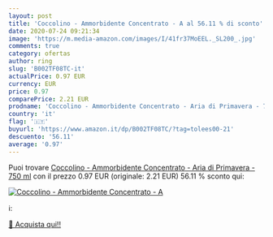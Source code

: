 ```yaml
---
layout: post
title: 'Coccolino - Ammorbidente Concentrato - A al 56.11 % di sconto'
date: 2020-07-24 09:21:34
image: 'https://m.media-amazon.com/images/I/41fr37MoEEL._SL200_.jpg'
comments: true
category: ofertas
author: ring
slug: 'B002TF08TC-it'
actualPrice: 0.97 EUR
currency: EUR
price: 0.97
comparePrice: 2.21 EUR
prodname: 'Coccolino - Ammorbidente Concentrato - Aria di Primavera - 750 ml'
country: 'it'
flag: '🇮🇹'
buyurl: 'https://www.amazon.it/dp/B002TF08TC/?tag=tolees00-21'
descuento: '56.11'
average: '0.97'
---
```


Puoi trovare [Coccolino - Ammorbidente Concentrato - Aria di Primavera - 750 ml](https://www.amazon.it/dp/B002TF08TC/?tag=tolees00-21) con il prezzo 0.97 EUR (originale: 2.21 EUR) 56.11 % sconto qui:

[![Coccolino - Ammorbidente Concentrato - A](https://m.media-amazon.com/images/I/41fr37MoEEL._SL200_.jpg)](https://www.amazon.it/dp/B002TF08TC/?tag=tolees00-21)

ℹ️:


[🛒 Acquista qui!!](https://www.amazon.it/dp/B002TF08TC/?tag=tolees00-21)
